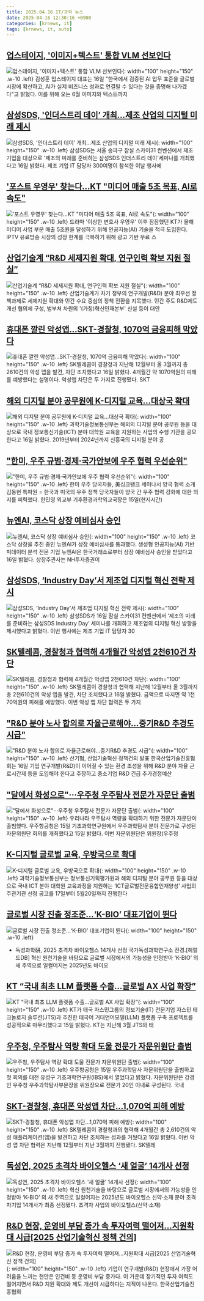 ```yaml
---
title: 2025.04.16 IT/과학 뉴스
date: 2025-04-16 12:30:16 +0900
categories: [krnews, it]
tags: [krnews, it, auto]
---
```

## [업스테이지, '이미지+텍스트' 통합 VLM 선보인다](https://n.news.naver.com/mnews/article/215/0001205995)

![업스테이지, '이미지+텍스트' 통합 VLM 선보인다](https://mimgnews.pstatic.net/image/origin/215/2025/04/16/1205995.jpg?type=nf220_150){: width="100" height="150" .w-10 .left}
김성훈 업스테이지 대표는 16일 "한국에서 검증된 AI 업무 표준을 글로벌 시장에 확산하고, AI가 실제 비즈니스 성과로 연결될 수 있다는 것을 증명해 나가겠다"고 밝혔다. 이를 위해 오는 6월 이미지와 텍스트까지

## [삼성SDS, '인더스트리 데이’ 개최…제조 산업의 디지털 미래 제시](https://n.news.naver.com/mnews/article/003/0013186717)

![삼성SDS, '인더스트리 데이’ 개최…제조 산업의 디지털 미래 제시](https://mimgnews.pstatic.net/image/origin/003/2025/04/16/13186717.jpg?type=nf220_150){: width="100" height="150" .w-10 .left}
삼성SDS는 서울 송파구 잠실 스카이31 컨벤션에서 제조 기업을 대상으로 '제조의 미래를 준비하는 삼성SDS 인더스트리 데이'세미나를 개최했다고 16일 밝혔다. 제조 기업 IT 담당자 300여명이 참석한 이날 행사에

## ['포스트 우영우' 찾는다…KT "미디어 매출 5조 목표, AI로 속도"](https://n.news.naver.com/mnews/article/015/0005119871)

!['포스트 우영우' 찾는다…KT "미디어 매출 5조 목표, AI로 속도"](https://mimgnews.pstatic.net/image/origin/015/2025/04/16/5119871.jpg?type=nf220_150){: width="100" height="150" .w-10 .left}
드라마 '이상한 변호사 우영우' 이후 잠잠했던 KT가 올해 미디어 사업 부문 매출 5조원을 달성하기 위해 인공지능(AI) 기술을 적극 도입한다. IPTV 유료방송 시장의 성장 한계를 극복하기 위해 광고 기반 무료 스

## [산업기술계 “R&D 세제지원 확대, 연구인력 확보 지원 절실”](https://n.news.naver.com/mnews/article/030/0003303874)

![산업기술계 “R&D 세제지원 확대, 연구인력 확보 지원 절실”](https://mimgnews.pstatic.net/image/origin/030/2025/04/16/3303874.jpg?type=nf220_150){: width="100" height="150" .w-10 .left}
산업기술계가 차기 정부의 연구개발(R&D) 분야 최우선 정책과제로 세제지원 확대와 민간 수요 중심의 정책 전환을 지목했다. 민간 주도 R&D제도개선 협의체 구성, 범부처 차원의 '(가칭)혁신인재본부' 신설 등이 대안

## [휴대폰 깔린 악성앱…SKT-경찰청, 1070억 금융피해 막았다](https://n.news.naver.com/mnews/article/008/0005181125)

![휴대폰 깔린 악성앱…SKT-경찰청, 1070억 금융피해 막았다](https://mimgnews.pstatic.net/image/origin/008/2025/04/16/5181125.jpg?type=nf220_150){: width="100" height="150" .w-10 .left}
SK텔레콤이 경찰청과 지난해 12월부터 올 3월까지 총 2610건의 악성 앱을 발견, 차단 조치했다고 16일 밝혔다. 4개월간 약 1070억원의 피해를 예방했다는 설명이다. 악성앱 차단은 두 가지로 진행됐다. SKT

## [해외 디지털 분야 공무원에 K-디지털 교육…대상국 확대](https://n.news.naver.com/mnews/article/001/0015332847)

![해외 디지털 분야 공무원에 K-디지털 교육…대상국 확대](https://mimgnews.pstatic.net/image/origin/001/2025/04/16/15332847.jpg?type=nf220_150){: width="100" height="150" .w-10 .left}
과학기술정보통신부는 해외의 디지털 분야 공무원 등을 대상으로 국내 정보통신기술(ICT) 분야 대학원 교육을 지원하는 사업의 수행 기관을 공모한다고 16일 밝혔다. 2019년부터 2024년까지 신흥국의 디지털 분야 공

## ["한미, 우주 규범·경제·국가안보에 우주 협력 우선순위"](https://n.news.naver.com/mnews/article/001/0015332271)

!["한미, 우주 규범·경제·국가안보에 우주 협력 우선순위"](https://mimgnews.pstatic.net/image/origin/001/2025/04/16/15332271.jpg?type=nf220_150){: width="100" height="150" .w-10 .left}
한미 우주 당국자들, 美싱크탱크 세미나서 양국 협력 소개 김동현 특파원 = 한국과 미국의 우주 정책 당국자들이 양국 간 우주 협력 강화에 대한 의지를 피력했다. 한민영 외교부 기후환경과학외교국장은 15일(현지시간)

## [뉴엔AI, 코스닥 상장 예비심사 승인](https://n.news.naver.com/mnews/article/003/0013186186)

![뉴엔AI, 코스닥 상장 예비심사 승인](https://mimgnews.pstatic.net/image/origin/003/2025/04/16/13186186.jpg?type=nf220_150){: width="100" height="150" .w-10 .left}
코스닥 상장을 추진 중인 뉴엔AI가 상장 예비심사를 통과했다. 생성형 인공지능(AI) 기반 빅데이터 분석 전문 기업 뉴엔AI은 한국거래소로부터 상장 예비심사 승인을 받았다고 16일 밝혔다. 상장주관사는 NH투자증권이

## [삼성SDS, ‘Industry Day’서 제조업 디지털 혁신 전략 제시](https://n.news.naver.com/mnews/article/366/0001069724)

![삼성SDS, ‘Industry Day’서 제조업 디지털 혁신 전략 제시](https://mimgnews.pstatic.net/image/origin/366/2025/04/16/1069724.jpg?type=nf220_150){: width="100" height="150" .w-10 .left}
삼성SDS가 16일 잠실 스카이31 컨벤션에서 ‘제조의 미래를 준비하는 삼성SDS Industry Day’ 세미나를 개최하고 제조업의 디지털 혁신 방향을 제시했다고 밝혔다. 이번 행사에는 제조 기업 IT 담당자 30

## [SK텔레콤, 경찰청과 협력해 4개월간 악성앱 2천610건 차단](https://n.news.naver.com/mnews/article/001/0015332870)

![SK텔레콤, 경찰청과 협력해 4개월간 악성앱 2천610건 차단](https://mimgnews.pstatic.net/image/origin/001/2025/04/16/15332870.jpg?type=nf220_150){: width="100" height="150" .w-10 .left}
SK텔레콤이 경찰청과 협력해 지난해 12월부터 올 3월까지 총 2천610건의 악성 앱을 발견, 차단 조치했다고 16일 밝혔다. 금액으로 따지면 약 1천70억원의 피해를 예방했다. 이번 악성 앱 차단 협력은 두 가지

## ["R&D 분야 노사 합의로 자율근로해야…중기R&D 추경도 시급"](https://n.news.naver.com/mnews/article/001/0015333463)

!["R&D 분야 노사 합의로 자율근로해야…중기R&D 추경도 시급"](https://mimgnews.pstatic.net/image/origin/001/2025/04/16/15333463.jpg?type=nf220_150){: width="100" height="150" .w-10 .left}
산기협, 산업기술혁신 정책건의 발표 한국산업기술진흥협회는 16일 기업 연구개발(R&D)이 이어질 수 있는 환경 조성을 위해 R&D 분야 자율 근로시간제 등을 도입해야 한다고 주장하고 중소기업 R&D 긴급 추가경정예산

## ["달에서 화성으로"···우주청 우주탐사 전문가 자문단 출범](https://n.news.naver.com/mnews/article/018/0005988485)

!["달에서 화성으로"···우주청 우주탐사 전문가 자문단 출범](https://mimgnews.pstatic.net/image/origin/018/2025/04/15/5988485.jpg?type=nf220_150){: width="100" height="150" .w-10 .left}
우리나라 우주탐사 역량을 확대하기 위한 전문가 자문단이 출범했다. 우주항공청은 15일 기초과학연구원에서 우주과학탐사 분야 전문가로 구성된 자문위원단 회의를 개최했다고 15일 밝혔다. 이번 자문위원단은 위원장(우주청

## [K-디지털 글로벌 교육, 우방국으로 확대](https://n.news.naver.com/mnews/article/092/0002370793)

![K-디지털 글로벌 교육, 우방국으로 확대](https://mimgnews.pstatic.net/image/origin/092/2025/04/16/2370793.jpg?type=nf220_150){: width="100" height="150" .w-10 .left}
과학기술정보통신부는 정보통신기획평가원과 해외 디지털 분야 공무원 등을 대상으로 국내 ICT 분야 대학원 교육과정을 지원하는 ‘ICT글로벌전문융합인재양성’ 사업의 주관기관 선정 공고를 17일부터 5월20일까지 진행한다

## [글로벌 시장 진출 정조준…‘K-BIO’ 대표기업이 뛴다](https://n.news.naver.com/mnews/article/016/0002457992)

![글로벌 시장 진출 정조준…‘K-BIO’ 대표기업이 뛴다](https://mimgnews.pstatic.net/image/origin/016/2025/04/16/2457992.jpg?type=nf220_150){: width="100" height="150" .w-10 .left}
- 독성과학硏, 2025 초격차 바이오헬스 14개사 선정 국가독성과학연구소 전경.[헤럴드DB] 혁신 원천기술을 바탕으로 글로벌 시장에서의 가능성을 인정받아 ‘K-BIO’ 의 새 주역으로 일컬어지는 2025년도 바이오

## [KT “국내 최초 LLM 플랫폼 수출…글로벌 AX 사업 확장”](https://n.news.naver.com/mnews/article/032/0003363402)

![KT “국내 최초 LLM 플랫폼 수출…글로벌 AX 사업 확장”](https://mimgnews.pstatic.net/image/origin/032/2025/04/15/3363402.jpg?type=nf220_150){: width="100" height="150" .w-10 .left}
KT가 태국 자스민그룹의 정보기술(IT) 전문기업 자스민 테크놀로지 솔루션(JTS)과 추진한 태국어 거대언어모델(LLM) 플랫폼 구축 프로젝트를 성공적으로 마무리했다고 15일 밝혔다. KT는 지난해 3월 JTS와 태

## [우주청, 우주탐사 역량 확대 도울 전문가 자문위원단 출범](https://n.news.naver.com/mnews/article/001/0015331489)

![우주청, 우주탐사 역량 확대 도울 전문가 자문위원단 출범](https://mimgnews.pstatic.net/image/origin/001/2025/04/15/15331489.jpg?type=nf220_150){: width="100" height="150" .w-10 .left}
우주항공청은 15일 우주과학탐사 자문위원단을 출범하고 첫 회의를 대전 유성구 기초과학연구원(IBS)에서 열었다고 밝혔다. 자문위원단은 강경인 우주청 우주과학탐사부문장을 위원장으로 전문가 20인 이내로 구성된다. 국내

## [SKT-경찰청, 휴대폰 악성앱 차단…1,070억 피해 예방](https://n.news.naver.com/mnews/article/215/0001205990)

![SKT-경찰청, 휴대폰 악성앱 차단…1,070억 피해 예방](https://mimgnews.pstatic.net/image/origin/215/2025/04/16/1205990.jpg?type=nf220_150){: width="100" height="150" .w-10 .left}
SK텔레콤이 경찰청과의 협력해 4개월간 총 2,610건의 악성 애플리케이션(앱)을 발견하고 차단 조치하는 성과를 거뒀다고 16일 밝혔다. 이번 악성 앱 차단 협력은 지난해 12월부터 지난 3월까지 진행됐다. SK텔레

## [독성연, 2025 초격차 바이오헬스 ‘새 얼굴’ 14개사 선정](https://n.news.naver.com/mnews/article/011/0004474662)

![독성연, 2025 초격차 바이오헬스 ‘새 얼굴’ 14개사 선정](https://mimgnews.pstatic.net/image/origin/011/2025/04/16/4474662.jpg?type=nf220_150){: width="100" height="150" .w-10 .left}
혁신 원천기술을 바탕으로 글로벌 시장에서의 가능성을 인정받아 ‘K-BIO’ 의 새 주역으로 일컬어지는 2025년도 바이오헬스 신약·소재 분야 초격차기업 14개사가 최종 선정됐다. 초격차 사업의 바이오헬스(신약·소재)

## [R&D 현장, 운영비 부담 증가 속 투자여력 떨어져...지원확대 시급[2025 산업기술혁신 정책 건의]](https://n.news.naver.com/mnews/article/030/0003303875)

![R&D 현장, 운영비 부담 증가 속 투자여력 떨어져...지원확대 시급[2025 산업기술혁신 정책 건의]](https://mimgnews.pstatic.net/image/origin/030/2025/04/16/3303875.jpg?type=nf220_150){: width="100" height="150" .w-10 .left}
기업이 연구개발(R&D) 현장에서 가장 어려움을 느끼는 현안은 인건비 등 운영비 부담 증가다. 이 가운데 장기적인 투자 여력도 떨어지면서 R&D 지원 확대와 제도 개선이 시급하다는 지적이 나온다. 한국산업기술진흥협회

